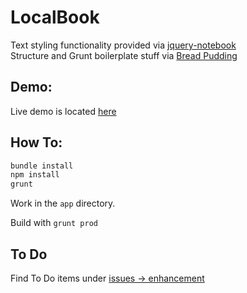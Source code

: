 # LocalBook

Text styling functionality provided via [jquery-notebook](https://github.com/raphaelcruzeiro/jquery-notebook)  
Structure and Grunt boilerplate stuff via [Bread Pudding](https://github.com/VCUarts/bp)

## Demo: 
Live demo is located [here](http://backpacklab.me/localbook/)

## How To: 
```bash
bundle install
npm install
grunt
```
Work in the `app` directory. 

Build with `grunt prod`

## To Do
Find To Do items under [issues -> enhancement](https://github.com/streeetlamp/localbook/labels/enhancement)